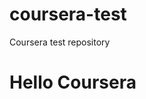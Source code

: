 # coursera-test
Coursera test repository 
<html>
<head>
<title>Hello Cousera</title>
</head>
<body>
<h1>Hello Coursera</h1>
</body>
</html>
  
